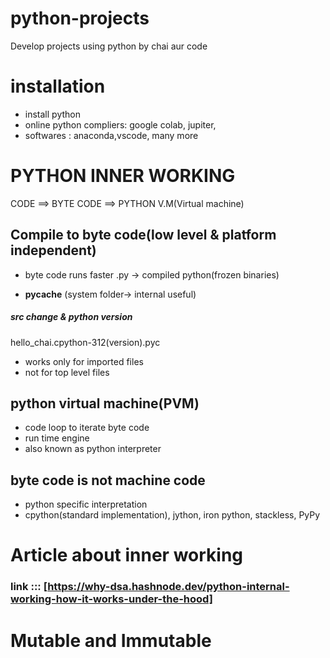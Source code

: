 # python-projects
Develop projects using python
by chai aur code

# installation
- install python
- online python compliers: google colab, jupiter, 
- softwares : anaconda,vscode, many more


# PYTHON INNER WORKING

CODE  ==> BYTE CODE ==> PYTHON V.M(Virtual machine)

## Compile to byte code(low level & platform independent)

- byte code runs faster
 .py -> compiled python(frozen binaries)

- __pycache__  (system folder-> internal useful)

##### src change & python version
 hello_chai.cpython-312(version).pyc
 - works only for imported files
 - not for top level files


## python virtual machine(PVM)

- code loop to iterate byte code
- run time engine
- also known as python interpreter

## byte code is not machine code
- python specific interpretation
- cpython(standard implementation), jython, iron python, stackless, PyPy 


# Article about inner working
### link ::: [https://why-dsa.hashnode.dev/python-internal-working-how-it-works-under-the-hood]

# Mutable and Immutable



